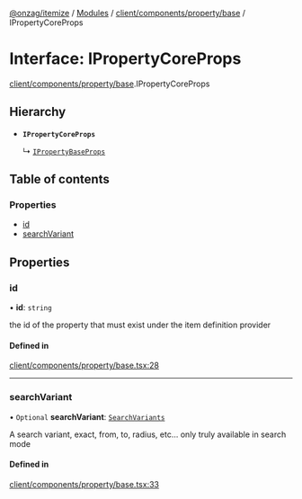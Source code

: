 [@onzag/itemize](../README.md) / [Modules](../modules.md) / [client/components/property/base](../modules/client_components_property_base.md) / IPropertyCoreProps

# Interface: IPropertyCoreProps

[client/components/property/base](../modules/client_components_property_base.md).IPropertyCoreProps

## Hierarchy

- **`IPropertyCoreProps`**

  ↳ [`IPropertyBaseProps`](client_components_property_base.IPropertyBaseProps.md)

## Table of contents

### Properties

- [id](client_components_property_base.IPropertyCoreProps.md#id)
- [searchVariant](client_components_property_base.IPropertyCoreProps.md#searchvariant)

## Properties

### id

• **id**: `string`

the id of the property that must exist under the item definition
provider

#### Defined in

[client/components/property/base.tsx:28](https://github.com/onzag/itemize/blob/5c2808d3/client/components/property/base.tsx#L28)

___

### searchVariant

• `Optional` **searchVariant**: [`SearchVariants`](../modules/constants.md#searchvariants)

A search variant, exact, from, to, radius, etc...
only truly available in search mode

#### Defined in

[client/components/property/base.tsx:33](https://github.com/onzag/itemize/blob/5c2808d3/client/components/property/base.tsx#L33)
